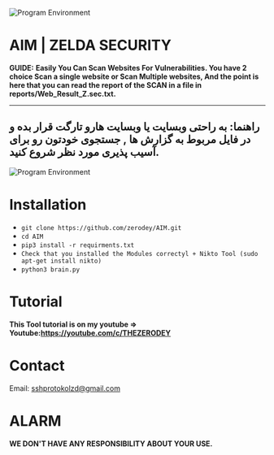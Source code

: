 ![Program Environment](https://s19.picofile.com/file/8437009518/Your_paragraph_text_2_.jpg)
# AIM | ZELDA SECURITY
**GUIDE:**
**Easily You Can Scan Websites For Vulnerabilities. You have 2 choice Scan a single website or Scan Multiple websites, And the point is here that you can read the report of the SCAN in a file in reports/Web_Result_Z.sec.txt.**

----------------------------
راهنما:
به راحتی وبسایت یا وبسایت هارو تارگت قرار بده و در فایل مربوط به گزارش ها , جستجوی خودتون رو برای آسیب پذیری مورد نظر شروع کنید.
----------------------------

![Program Environment](https://s18.picofile.com/file/8437009676/Screenshot_2021_06_20_23_56_57.png) 

# Installation

* `git clone https://github.com/zerodey/AIM.git`
* `cd AIM`
* `pip3 install -r requirments.txt`
* `Check that you installed the Modules correctyl + Nikto Tool (sudo apt-get install nikto)`
* `python3 brain.py`


# Tutorial
**This Tool tutorial is on my youtube => Youtube:https://youtube.com/c/THEZERODEY**

# Contact
Email: sshprotokolzd@gmail.com

# ALARM
**WE DON'T HAVE ANY RESPONSIBILITY ABOUT YOUR USE.**
